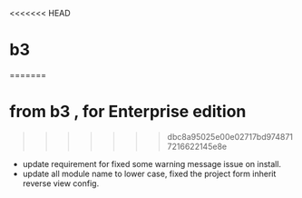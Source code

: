 <<<<<<< HEAD
# b3
=======
# from b3 , for Enterprise edition
>>>>>>> dbc8a95025e00e02717bd9748717216622145e8e
* update requirement for fixed some warning message issue on install.
* update all module name to lower case, fixed the project form inherit reverse view config.
